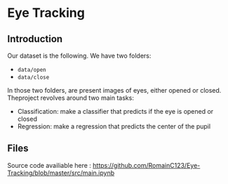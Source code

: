 # Eye Tracking


## Introduction

Our dataset is the following. We have two folders:
* `data/open`
* `data/close`

In those two folders, are present images of eyes, either opened or closed. Theproject revolves around two main tasks:
* Classification: make a classifier that predicts if the eye is opened or closed
* Regression: make a regression that predicts the center of the pupil

## Files

Source code availiable here : https://github.com/RomainC123/Eye-Tracking/blob/master/src/main.ipynb
